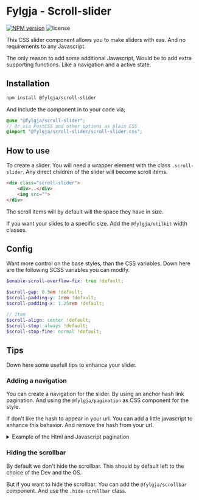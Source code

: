# Fylgja - Scroll-slider

[![NPM version](https://img.shields.io/npm/v/@fylgja/scroll-slider)](https://www.npmjs.org/package/@fylgja/scroll-slider)
![license](https://img.shields.io/github/license/fylgja/fylgja)

This CSS slider component allows you to make sliders with eas.
And no requirements to any Javascript.

The only reason to add some additional Javascript,
Would be to add extra supporting functions.
Like a navigation and a active state.

## Installation

```bash
npm install @fylgja/scroll-slider
```

And include the component in to your code via;

```scss
@use "@fylgja/scroll-slider";
// Or via PostCSS and other options as plain CSS
@import "@fylgja/scroll-slider/scroll-slider.css";
```

## How to use

To create a slider.
You will need a wrapper element with the class `.scroll-slider`.
Any direct children of the slider will become scroll items.

```html
<div class="scroll-slider">
    <div>..</div>
    <img src="">
</div>
```

The scroll items will by default will the space they have in size.

If you want your slides to a specific size.
Add the `@fylgja/utilkit` width classes.

## Config

Want more control on the base styles, than the CSS variables.
Down here are the following SCSS variables you can modify.

```scss
$enable-scroll-overflow-fix: true !default;

$scroll-gap: 0.5em !default;
$scroll-padding-y: 1rem !default;
$scroll-padding-x: 1.25rem !default;

// Item
$scroll-align: center !default;
$scroll-stop: always !default;
$scroll-stop-fine: normal !default;
```

## Tips

Down here some usefull tips to enhance your slider.

### Adding a navigation

You can create a navigation for the slider.
By using an anchor hash link pagination.
And using the `@fylgja/pagination` as CSS component for the style.

If don't like the hash to appear in your url.
You can add a little javascript to enhance this behavior.
And remove the hash from your url.

<details class="faq-panel"><summary>Example of the Html and Javascript pagination</summary>

```html
<div class="scroll-slider">
    <div id="scroll-item-1">..</div>
    <div id="scroll-item-2">..</div>
</div>
<div class="pagination my-1" aria-label="pagination">
    <a href="#scroll-item-1" class="pagination-link" onclick="scrollToElement()">
        <span><span class="aria-hidden">Go to slide </span>1</span>
    </a>
    <a href="#scroll-item-2" class="pagination-link" onclick="scrollToElement()">
        <span><span class="aria-hidden">Go to slide </span>2</span>
    </a>
</div>
<script>
    const scrollToElement = () => {
        const id = event.target.attributes.href.value.split("#")[1];
        event.preventDefault();
        document.getElementById(id).scrollIntoView();
    }
</script>
```

> An event listener would have been better. But this is just sample 😉

</details>

### Hiding the scrollbar

By default we don't hide the scrollbar.
This should by default left to the choice of the Dev and the OS.

But if you want to hide the scrollbar.
You can add the `@fylgja/scrollbar` component.
And use the `.hide-scrollbar` class.
